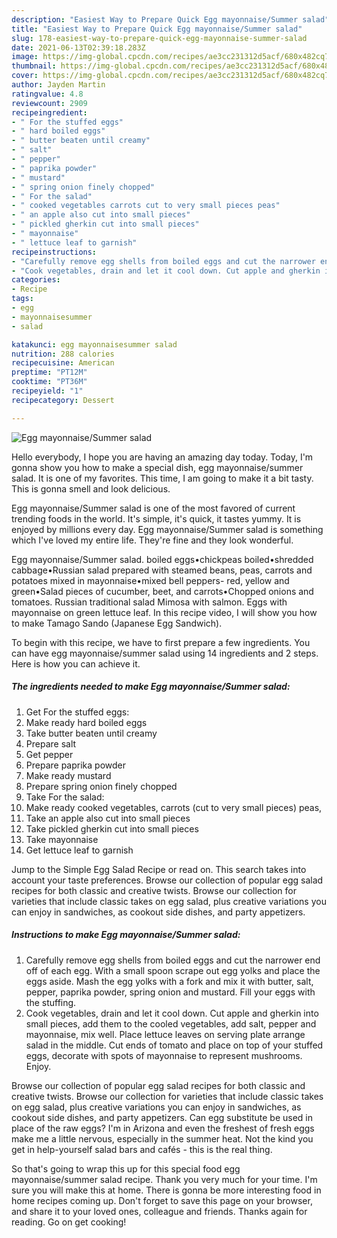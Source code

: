 ```yaml
---
description: "Easiest Way to Prepare Quick Egg mayonnaise/Summer salad"
title: "Easiest Way to Prepare Quick Egg mayonnaise/Summer salad"
slug: 178-easiest-way-to-prepare-quick-egg-mayonnaise-summer-salad
date: 2021-06-13T02:39:18.283Z
image: https://img-global.cpcdn.com/recipes/ae3cc231312d5acf/680x482cq70/egg-mayonnaisesummer-salad-recipe-main-photo.jpg
thumbnail: https://img-global.cpcdn.com/recipes/ae3cc231312d5acf/680x482cq70/egg-mayonnaisesummer-salad-recipe-main-photo.jpg
cover: https://img-global.cpcdn.com/recipes/ae3cc231312d5acf/680x482cq70/egg-mayonnaisesummer-salad-recipe-main-photo.jpg
author: Jayden Martin
ratingvalue: 4.8
reviewcount: 2909
recipeingredient:
- " For the stuffed eggs"
- " hard boiled eggs"
- " butter beaten until creamy"
- " salt"
- " pepper"
- " paprika powder"
- " mustard"
- " spring onion finely chopped"
- " For the salad"
- " cooked vegetables carrots cut to very small pieces peas"
- " an apple also cut into small pieces"
- " pickled gherkin cut into small pieces"
- " mayonnaise"
- " lettuce leaf to garnish"
recipeinstructions:
- "Carefully remove egg shells from boiled eggs and cut the narrower end off of each egg. With a small spoon scrape out egg yolks and place the eggs aside. Mash the egg yolks with a fork and mix it with butter, salt, pepper, paprika powder, spring onion and mustard. Fill your eggs with the stuffing."
- "Cook vegetables, drain and let it cool down. Cut apple and gherkin into small pieces, add them to the cooled vegetables, add salt, pepper and mayonnaise, mix well. Place lettuce leaves on serving plate arrange salad in the middle. Cut ends of tomato and place on top of your stuffed eggs, decorate with spots of mayonnaise to represent mushrooms. Enjoy."
categories:
- Recipe
tags:
- egg
- mayonnaisesummer
- salad

katakunci: egg mayonnaisesummer salad 
nutrition: 288 calories
recipecuisine: American
preptime: "PT12M"
cooktime: "PT36M"
recipeyield: "1"
recipecategory: Dessert

---
```



![Egg mayonnaise/Summer salad](https://img-global.cpcdn.com/recipes/ae3cc231312d5acf/680x482cq70/egg-mayonnaisesummer-salad-recipe-main-photo.jpg)

Hello everybody, I hope you are having an amazing day today. Today, I'm gonna show you how to make a special dish, egg mayonnaise/summer salad. It is one of my favorites. This time, I am going to make it a bit tasty. This is gonna smell and look delicious.

Egg mayonnaise/Summer salad is one of the most favored of current trending foods in the world. It's simple, it's quick, it tastes yummy. It is enjoyed by millions every day. Egg mayonnaise/Summer salad is something which I've loved my entire life. They're fine and they look wonderful.

Egg mayonnaise/Summer salad. boiled eggs•chickpeas boiled•shredded cabbage•Russian salad prepared with steamed beans, peas, carrots and potatoes mixed in mayonnaise•mixed bell peppers- red, yellow and green•Salad pieces of cucumber, beet, and carrots•Chopped onions and tomatoes. Russian traditional salad Mimosa with salmon. Eggs with mayonnaise on green lettuce leaf. In this recipe video, I will show you how to make Tamago Sando (Japanese Egg Sandwich).


To begin with this recipe, we have to first prepare a few ingredients. You can have egg mayonnaise/summer salad using 14 ingredients and 2 steps. Here is how you can achieve it.

<!--inarticleads1-->

##### The ingredients needed to make Egg mayonnaise/Summer salad:

1. Get  For the stuffed eggs:
1. Make ready  hard boiled eggs
1. Take  butter beaten until creamy
1. Prepare  salt
1. Get  pepper
1. Prepare  paprika powder
1. Make ready  mustard
1. Prepare  spring onion finely chopped
1. Take  For the salad:
1. Make ready  cooked vegetables, carrots (cut to very small pieces) peas,
1. Take  an apple also cut into small pieces
1. Take  pickled gherkin cut into small pieces
1. Take  mayonnaise
1. Get  lettuce leaf to garnish


Jump to the Simple Egg Salad Recipe or read on. This search takes into account your taste preferences. Browse our collection of popular egg salad recipes for both classic and creative twists. Browse our collection for varieties that include classic takes on egg salad, plus creative variations you can enjoy in sandwiches, as cookout side dishes, and party appetizers. 

<!--inarticleads2-->

##### Instructions to make Egg mayonnaise/Summer salad:

1. Carefully remove egg shells from boiled eggs and cut the narrower end off of each egg. With a small spoon scrape out egg yolks and place the eggs aside. Mash the egg yolks with a fork and mix it with butter, salt, pepper, paprika powder, spring onion and mustard. Fill your eggs with the stuffing.
1. Cook vegetables, drain and let it cool down. Cut apple and gherkin into small pieces, add them to the cooled vegetables, add salt, pepper and mayonnaise, mix well. Place lettuce leaves on serving plate arrange salad in the middle. Cut ends of tomato and place on top of your stuffed eggs, decorate with spots of mayonnaise to represent mushrooms. Enjoy.


Browse our collection of popular egg salad recipes for both classic and creative twists. Browse our collection for varieties that include classic takes on egg salad, plus creative variations you can enjoy in sandwiches, as cookout side dishes, and party appetizers. Can egg substitute be used in place of the raw eggs? I&#39;m in Arizona and even the freshest of fresh eggs make me a little nervous, especially in the summer heat. Not the kind you get in help-yourself salad bars and cafés - this is the real thing. 

So that's going to wrap this up for this special food egg mayonnaise/summer salad recipe. Thank you very much for your time. I'm sure you will make this at home. There is gonna be more interesting food in home recipes coming up. Don't forget to save this page on your browser, and share it to your loved ones, colleague and friends. Thanks again for reading. Go on get cooking!
